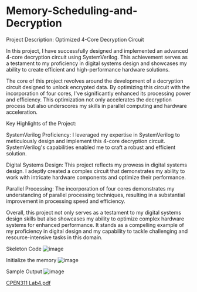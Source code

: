 # Memory-Scheduling-and-Decryption
Project Description: Optimized 4-Core Decryption Circuit

In this project, I have successfully designed and implemented an advanced 4-core decryption circuit using SystemVerilog. This achievement serves as a testament to my proficiency in digital systems design and showcases my ability to create efficient and high-performance hardware solutions.

The core of this project revolves around the development of a decryption circuit designed to unlock encrypted data. By optimizing this circuit with the incorporation of four cores, I've significantly enhanced its processing power and efficiency. This optimization not only accelerates the decryption process but also underscores my skills in parallel computing and hardware acceleration.

Key Highlights of the Project:

SystemVerilog Proficiency: I leveraged my expertise in SystemVerilog to meticulously design and implement this 4-core decryption circuit. SystemVerilog's capabilities enabled me to craft a robust and efficient solution.

Digital Systems Design: This project reflects my prowess in digital systems design. I adeptly created a complex circuit that demonstrates my ability to work with intricate hardware components and optimize their performance.

Parallel Processing: The incorporation of four cores demonstrates my understanding of parallel processing techniques, resulting in a substantial improvement in processing speed and efficiency.

Overall, this project not only serves as a testament to my digital systems design skills but also showcases my ability to optimize complex hardware systems for enhanced performance. It stands as a compelling example of my proficiency in digital design and my capability to tackle challenging and resource-intensive tasks in this domain.

Skeleton Code
![image](https://github.com/BobbbbbZ/Memory-Scheduling-and-Decryption/assets/90471740/67c443c5-27cb-4971-8577-c2a7a5db5542)


Initialize the memory
![image](https://github.com/BobbbbbZ/Memory-Scheduling-and-Decryption/assets/90471740/631fb7ae-39a1-4778-b97a-99726980b011)

Sample Output
![image](https://github.com/BobbbbbZ/Memory-Scheduling-and-Decryption/assets/90471740/875d3886-a9d9-4853-adea-112ae54271c3)

[CPEN311 Lab4.pdf](https://github.com/BobbbbbZ/Memory-Scheduling-and-Decryption/files/14818500/CPEN311.Lab4.pdf)
